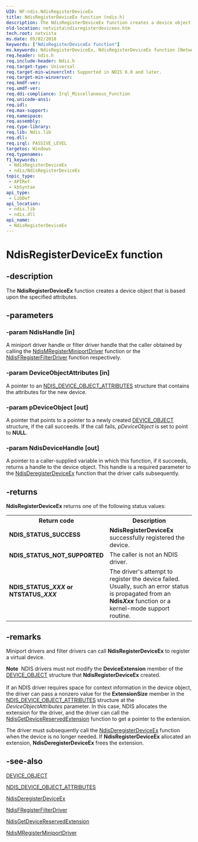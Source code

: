 ```yaml
---
UID: NF:ndis.NdisRegisterDeviceEx
title: NdisRegisterDeviceEx function (ndis.h)
description: The NdisRegisterDeviceEx function creates a device object that is based upon the specified attributes.
old-location: netvista\ndisregisterdeviceex.htm
tech.root: netvista
ms.date: 05/02/2018
keywords: ["NdisRegisterDeviceEx function"]
ms.keywords: NdisRegisterDeviceEx, NdisRegisterDeviceEx function [Network Drivers Starting with Windows Vista], ndis/NdisRegisterDeviceEx, ndis_devices_ref_57ed58e5-f149-4cbe-ad9d-667f433a7e77.xml, netvista.ndisregisterdeviceex
req.header: ndis.h
req.include-header: Ndis.h
req.target-type: Universal
req.target-min-winverclnt: Supported in NDIS 6.0 and later.
req.target-min-winversvr: 
req.kmdf-ver: 
req.umdf-ver: 
req.ddi-compliance: Irql_Miscellaneous_Function
req.unicode-ansi: 
req.idl: 
req.max-support: 
req.namespace: 
req.assembly: 
req.type-library: 
req.lib: Ndis.lib
req.dll: 
req.irql: PASSIVE_LEVEL
targetos: Windows
req.typenames: 
f1_keywords:
 - NdisRegisterDeviceEx
 - ndis/NdisRegisterDeviceEx
topic_type:
 - APIRef
 - kbSyntax
api_type:
 - LibDef
api_location:
 - ndis.lib
 - ndis.dll
api_name:
 - NdisRegisterDeviceEx
---
```


# NdisRegisterDeviceEx function


## -description

The 
  <b>NdisRegisterDeviceEx</b> function creates a device object that is based upon the specified
  attributes.

## -parameters

### -param NdisHandle [in]


A miniport driver handle or filter driver handle that the caller obtained by calling the 
     <a href="/windows-hardware/drivers/ddi/ndis/nf-ndis-ndismregisterminiportdriver">
     NdisMRegisterMiniportDriver</a> function or the 
     <a href="/windows-hardware/drivers/ddi/ndis/nf-ndis-ndisfregisterfilterdriver">
     NdisFRegisterFilterDriver</a> function respectively.

### -param DeviceObjectAttributes [in]


A pointer to an 
     <a href="/windows-hardware/drivers/ddi/ndis/ns-ndis-_ndis_device_object_attributes">
     NDIS_DEVICE_OBJECT_ATTRIBUTES</a> structure that contains the attributes for the new device.

### -param pDeviceObject [out]


A pointer that points to a pointer to a newly created 
     <a href="/windows-hardware/drivers/ddi/wdm/ns-wdm-_device_object">DEVICE_OBJECT</a> structure, if the call succeeds.
     If the call fails, 
     <i>pDeviceObject</i> is set to point to <b>NULL</b>.

### -param NdisDeviceHandle [out]


A pointer to a caller-supplied variable in which this function, if it succeeds, returns a handle
     to the device object. This handle is a required parameter to the 
     <a href="/windows-hardware/drivers/ddi/ndis/nf-ndis-ndisderegisterdeviceex">NdisDeregisterDeviceEx</a> function
     that the driver calls subsequently.

## -returns

<b>NdisRegisterDeviceEx</b> returns one of the following status values:

<table>
<tr>
<th>Return code</th>
<th>Description</th>
</tr>
<tr>
<td width="40%">
<dl>
<dt><b>NDIS_STATUS_SUCCESS</b></dt>
</dl>
</td>
<td width="60%">
<b>NdisRegisterDeviceEx</b> successfully registered the device.

</td>
</tr>
<tr>
<td width="40%">
<dl>
<dt><b>NDIS_STATUS_NOT_SUPPORTED</b></dt>
</dl>
</td>
<td width="60%">
The caller is not an NDIS driver.

</td>
</tr>
<tr>
<td width="40%">
<dl>
<dt><b>NDIS_STATUS_<i>XXX</i> or NTSTATUS_<i>XXX</i></b></dt>
</dl>
</td>
<td width="60%">
The driver's attempt to register the device failed. Usually, such an error status is propagated
       from an 
       <b>Ndis<i>Xxx</i></b> function or a kernel-mode support routine.

</td>
</tr>
</table>

## -remarks

Miniport drivers and filter drivers can call 
    <b>NdisRegisterDeviceEx</b> to register a virtual device.

<div class="alert"><b>Note</b>  NDIS drivers must not modify the 
    <b>DeviceExtension</b> member of the 
    <a href="/windows-hardware/drivers/ddi/wdm/ns-wdm-_device_object">DEVICE_OBJECT</a> structure that 
    <b>NdisRegisterDeviceEx</b> created.</div>
<div> </div>
If an NDIS driver requires space for context information in the device object, the driver can pass a
    nonzero value for the 
    <b>ExtensionSize</b> member in the 
    <a href="/windows-hardware/drivers/ddi/ndis/ns-ndis-_ndis_device_object_attributes">
    NDIS_DEVICE_OBJECT_ATTRIBUTES</a> structure at the 
    <i>DeviceObjectAttributes</i> parameter. In this case, NDIS allocates the extension for the driver, and
    the driver can call the 
    <a href="/windows-hardware/drivers/ddi/ndis/nf-ndis-ndisgetdevicereservedextension">
    NdisGetDeviceReservedExtension</a> function to get a pointer to the extension.

The driver must subsequently call the 
    <a href="/windows-hardware/drivers/ddi/ndis/nf-ndis-ndisderegisterdeviceex">NdisDeregisterDeviceEx</a> function
    when the device is no longer needed. If 
    <b>NdisRegisterDeviceEx</b> allocated an extension, 
    <b>NdisDeregisterDeviceEx</b> frees the extension.

## -see-also

<a href="/windows-hardware/drivers/ddi/wdm/ns-wdm-_device_object">DEVICE_OBJECT</a>



<a href="/windows-hardware/drivers/ddi/ndis/ns-ndis-_ndis_device_object_attributes">NDIS_DEVICE_OBJECT_ATTRIBUTES</a>



<a href="/windows-hardware/drivers/ddi/ndis/nf-ndis-ndisderegisterdeviceex">NdisDeregisterDeviceEx</a>



<a href="/windows-hardware/drivers/ddi/ndis/nf-ndis-ndisfregisterfilterdriver">NdisFRegisterFilterDriver</a>



<a href="/windows-hardware/drivers/ddi/ndis/nf-ndis-ndisgetdevicereservedextension">
   NdisGetDeviceReservedExtension</a>



<a href="/windows-hardware/drivers/ddi/ndis/nf-ndis-ndismregisterminiportdriver">NdisMRegisterMiniportDriver</a>
